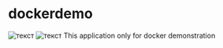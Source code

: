 # dockerdemo
![текст](https://img.shields.io/badge/docker-build-blue) 
![текст](https://img.shields.io/badge/dockerhub-https%3A%2F%2Fhub.docker.com%2Frepository%2Fdocker%2Ffrostfrost%2Fdockerfirstapp%2Fgeneral-informational)
This application only for docker demonstration
